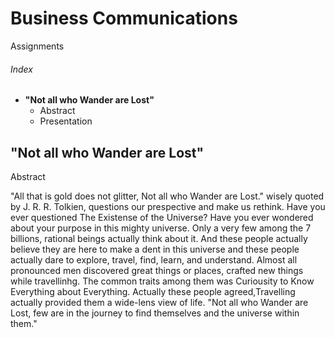 # Business Communications
Assignments
###### Index 
  - **"Not all who Wander are Lost"**
    - Abstract
    - Presentation

## "Not all who Wander are Lost"
Abstract

"All that is gold does not glitter, Not all who Wander are Lost." wisely quoted by J. R. R. Tolkien, questions our prespective and make us rethink. Have you ever questioned The Existense of the Universe? Have you ever wondered about your purpose in this mighty universe. Only a very few among the 7 billions, rational beings actually think about it. And these people actually believe they are here to make a dent in this universe and these people actually dare to explore, travel, find, learn, and understand. Almost all pronounced men discovered great things or places, crafted new things while travellinhg. The common traits among them was Curiousity to Know Everything about Everything. Actually these people agreed,Travelling actually provided them a wide-lens view of life.
"Not all who Wander are Lost, few are in the journey to find themselves and the universe within them."

  

